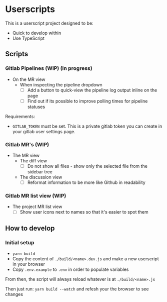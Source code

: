 # Userscripts

This is a userscript project designed to be:
- Quick to develop within
- Use TypeScript

## Scripts

### Gitlab Pipelines (WIP) (In progress)

- On the MR view
  - When inspecting the pipeline dropdown
    - [ ] Add a button to quick-view the pipeline log output inline on the page
    - [ ] Find out if its possible to improve polling times for pipeline statuses

Requirements:
- `GITLAB_TOKEN` must be set. This is a private gitlab token you can create in your gitlab user settings page.

### Gitlab MR's (WIP)

- The MR view
  - The diff view
    - [ ] Do not show all files - show only the selected file from the sidebar tree
  - The discussion view
    - [ ] Reformat information to be more like Github in readability

### Gitlab MR list view (WIP)

- The project MR list view
  - [ ] Show user icons next to names so that it's easier to spot them

## How to develop

### Initial setup

- `yarn build`
- Copy the content of `./build/<name>.dev.js` and make a new userscript in your browser
- Copy `.env.example` to `.env` in order to populate variables

From then, the script will always reload whatever is at `./build/<name>.js`

Then just run: `yarn build --watch` and refesh your the browser to see changes

